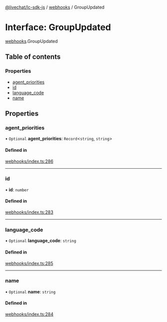 [@livechat/lc-sdk-js](../README.md) / [webhooks](../modules/webhooks.md) / GroupUpdated

# Interface: GroupUpdated

[webhooks](../modules/webhooks.md).GroupUpdated

## Table of contents

### Properties

- [agent\_priorities](webhooks.GroupUpdated.md#agent_priorities)
- [id](webhooks.GroupUpdated.md#id)
- [language\_code](webhooks.GroupUpdated.md#language_code)
- [name](webhooks.GroupUpdated.md#name)

## Properties

### agent\_priorities

• `Optional` **agent\_priorities**: `Record`<`string`, `string`\>

#### Defined in

[webhooks/index.ts:286](https://github.com/livechat/lc-sdk-js/blob/11cc290/src/webhooks/index.ts#L286)

___

### id

• **id**: `number`

#### Defined in

[webhooks/index.ts:283](https://github.com/livechat/lc-sdk-js/blob/11cc290/src/webhooks/index.ts#L283)

___

### language\_code

• `Optional` **language\_code**: `string`

#### Defined in

[webhooks/index.ts:285](https://github.com/livechat/lc-sdk-js/blob/11cc290/src/webhooks/index.ts#L285)

___

### name

• `Optional` **name**: `string`

#### Defined in

[webhooks/index.ts:284](https://github.com/livechat/lc-sdk-js/blob/11cc290/src/webhooks/index.ts#L284)
